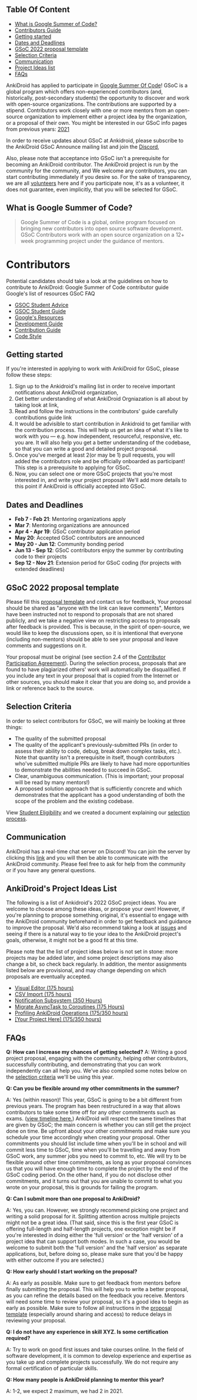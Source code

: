## Table Of Content 
* [What is Google Summer of Code?](#what_is_gsoc)  
* [Contributors Guide](#contributors) 
* [Getting started](#getting_started) 
* [Dates and Deadlines](#timeline) 
* [GSoC 2022 proposal template](#template) 
* [Selection Criteria](#selection_criteria) 
* [Communication](#communication) 
* [Project Ideas list](#project_list) 
* [FAQs](#faqs) 


AnkiDroid has applied to participate in [Google Summer Of Code](https://summerofcode.withgoogle.com/)! GSoC is a global program which offers non-experienced contributors (and, historically, post-secondary students) the opportunity to discover and work with open-source organizations. The contributions are supported by a stipend. Contributors work closely with one or more mentors from an open-source organization to implement either a project idea by the organization, or a proposal of their own. You might be interested in our GSoC info pages from previous years: [2021](https://github.com/ankidroid/Anki-Android/wiki/Google-Summer-of-Code-2021)

In order to receive updates about GSoC at Ankidroid, please subscribe to the AnkiDroid GSoC Announce mailing list and join the [Discord](https://discord.com/invite/qjzcRTx),

Also, please note that acceptance into GSoC isn't a prerequisite for becoming an AnkiDroid contributor. The AnkiDroid project is run by the community for the community, and We welcome any contributors, you can start contributing immediately if you desire so. For the sake of transparency, we are all [volunteers](https://github.com/ankidroid/Anki-Android/wiki/OpenCollective-Payment-Process) here and if you participate now, it's as a volunteer, it does not guarantee, even implicitly, that you will be selected for GSoC.

<a name="what_is_gsoc"/>

## What is Google Summer of Code?
> Google Summer of Code is a global, online program focused on bringing new contributors into open source software development. GSoC Contributors work with an open source organization on a 12+ week programming project under the guidance of mentors.

<a name="contributors"/>

# Contributors
Potential candidates should take a look at the guidelines on how to contribute to AnkiDroid:
Google Summer of Code contributor guide
Google's list of resources
GSoC FAQ


* [GSOC Student Advice](https://developers.google.com/open-source/gsoc/faq#what_are_the_eligibility_requirements_for_participation)
* [GSOC Student Guide](https://google.github.io/gsocguides/student/)
* [Google's Resources](https://developers.google.com/open-source/gsoc/resources/)
* [Development Guide](https://github.com/ankidroid/Anki-Android/wiki/Development-Guide)
* [Contribution Guide](https://github.com/ankidroid/Anki-Android/wiki/Contributing)
* [Code Style](https://github.com/ankidroid/Anki-Android/wiki/Code-style)


<a name="getting_started"/>

## Getting started
If you're interested in applying to work with AnkiDroid for GSoC, please follow these steps:
1. Sign up to the Ankidroid's mailing list in order to receive important notifications about AnkiDroid organization,
1. Get better understanding of what AnkiDroid Orgniazation is all about by taking look at link,
1. Read and follow the instructions in the contributors' guide carefully contributions guide link
1. It would be advisible to start contribution in Ankidroid to get familiar with the contribution process. This will help us get an idea of what it's like to work with you — e.g. how independent, resourceful, responsive, etc. you are. It will also help you get a better understanding of the codebase, so that you can write a good and detailed project proposal.
1. Once you've merged at least 2(or may be 1) pull requests, you will added the contributors role and be officially onboarded as participant! This step is a prerequisite to applying for GSoC.
1. Now, you can select one or more GSoC projects that you're most interested in, and write your project proposal! We'll add more details to this point if AnkiDroid is officially accepted into GSoC.

<a name="timeline"/>

## Dates and Deadlines
* **Feb 7 - Feb 21**: Mentoring organizations apply
* **Mar 7**: Mentoring organizations are announced
* **Apr 4 - Apr 19**: GSoC contributor application period
* **May 20**: Accepted GSoC contributors are announced
* **May 20 - Jun 12**: Community bonding period
* **Jun 13 - Sep 12**: GSoC contributors enjoy the summer by contributing code to their projects
* **Sep 12 - Nov 21**: Extension period for GSoC coding (for projects with extended deadlines)

<a name="template"/>

## GSoC 2022 proposal template
Please fill this [proposal template](https://docs.google.com/document/d/1wfbNhWL-SoDVIzTeJ-QhuCd5yBy4hF-3P6wENOU8a_w) and contact us for feedback, 
Your proposal should be shared as "anyone with the link can leave comments", Mentors have been instructed not to respond to proposals that are not shared publicly, and we take a negative view on restricting access to proposals after feedback is provided. This is because, in the spirit of open-source, we would like to keep the discussions open, so it is intentional that everyone (including non-mentors) should be able to see your proposal and leave comments and suggestions on it.

Your proposal must be original (see section 2.4 of the [Contributor Participation Agreement](https://summerofcode.withgoogle.com/terms/contributor)). During the selection process, proposals that are found to have plagiarized others' work will automatically be disqualified. If you include any text in your proposal that is copied from the Internet or other sources, you should make it clear that you are doing so, and provide a link or reference back to the source.

<a name="selection_criteria"/>

## Selection Criteria

In order to select contributors for GSoC, we will mainly be looking at three things:
* The quality of the submitted proposal
* The quality of the applicant's previously-submitted PRs (in order to assess their ability to code, debug, break down complex tasks, etc.). Note that quantity isn't a prerequisite in itself, though contributors who've submitted multiple PRs are likely to have had more opportunities to demonstrate the abilities needed to succeed in GSoC.
* Clear, unambiguous communication. (This is important; your proposal will be read by many mentors!)
* A proposed solution approach that is sufficiently concrete and which demonstrates that the applicant has a good understanding of both the scope of the problem and the existing codebase.

View [Student Eligibility](https://developers.google.com/open-source/gsoc/faq#what_are_the_eligibility_requirements_for_participation) and we created a document explaining our [selection process](https://docs.google.com/document/d/15JH_3YtfTatdA4V3tZ_lwBibRRyTSFbpeCjpzhX3-y0/edit). 

<a name="communication"/>

## Communication

AnkiDroid has a real-time chat server on Discord! You can join the server by clicking this [link](https://discord.com/invite/qjzcRTx) and you will then be able to communicate with the AnkiDroid community. Please feel free to ask for help from the community or if you have any general questions.

<a name="project_list"/>

## AnkiDroid's Project Ideas List
The following is a list of Ankidroid's 2022 GSoC project ideas. You are welcome to choose among these ideas, or propose your own! However, if you're planning to propose something original, it's essential to engage with the AnkiDroid community beforehand in order to get feedback and guidance to improve the proposal. We'd also recommend taking a look at [issues](https://github.com/ankidroid/Anki-Android/issues) and seeing if there is a natural way to tie your idea to the AnkiDroid project's goals, otherwise, it might not be a good fit at this time.

Please note that the list of project ideas below is not set in stone: more projects may be added later, and some project descriptions may also change a bit, so check back regularly. In addition, the mentor assignments listed below are provisional, and may change depending on which proposals are eventually accepted.

* [Visual Editor (175 hours)](https://docs.google.com/document/d/1_zFnFcFqjlUUnmSYrlVG6Qz7ZKt5cImfJ6ublH3oC1M/edit#heading=h.ekho6obdc4gt)
* [CSV Import (175 hours)](https://docs.google.com/document/d/1_zFnFcFqjlUUnmSYrlVG6Qz7ZKt5cImfJ6ublH3oC1M/edit#heading=h.5x0k15t9psv4)
* [Notification Subsystem (350 Hours)](https://docs.google.com/document/d/1_zFnFcFqjlUUnmSYrlVG6Qz7ZKt5cImfJ6ublH3oC1M/edit#heading=h.rru9b6mnjsho)
* [Migrate AsyncTask to Coroutines (175 Hours)](https://docs.google.com/document/d/1_zFnFcFqjlUUnmSYrlVG6Qz7ZKt5cImfJ6ublH3oC1M/edit#heading=h.lv4kv5wjyz13)
* [Profiling AnkiDroid Operations (175/350 hours)](https://docs.google.com/document/d/1_zFnFcFqjlUUnmSYrlVG6Qz7ZKt5cImfJ6ublH3oC1M/edit#heading=h.uodq9mkp8zem)
* [[Your Project Here] (175/350 hours)](https://docs.google.com/document/d/1_zFnFcFqjlUUnmSYrlVG6Qz7ZKt5cImfJ6ublH3oC1M/edit#heading=h.tg4bb877bpa3)


<a name="faqs"/>

## FAQs
**Q: How can I increase my chances of getting selected?**
A: Writing a good project proposal, engaging with the community, helping other contributors, successfully contributing, and demonstrating that you can work independently can all help you. We've also compiled some notes below on the [selection criteria](#selection_criteria) we'll be using this year.

**Q: Can you be flexible around my other commitments in the summer?**

A: Yes (within reason)! This year, GSoC is going to be a bit different from previous years. The program has been restructured in a way that allows contributors to take some time off for any other commitments such as exams. ([view timeline here.](https://developers.google.com/open-source/gsoc/timeline)) AnkiDroid will respect the same timelines that are given by GSoC; the main concern is whether you can still get the project done on time. Be upfront about your other commitments and make sure you schedule your time accordingly when creating your proposal. Other commitments you should list include time when you'll be in school and will commit less time to GSoC, time when you'll be travelling and away from GSoC work, any summer jobs you need to commit to, etc. We will try to be flexible around other time commitments, as long as your proposal convinces us that you will have enough time to complete the project by the end of the GSoC coding period. On the other hand, if you do not disclose other commitments, and it turns out that you are unable to commit to what you wrote on your proposal, this is grounds for failing the program.

**Q: Can I submit more than one proposal to AnkiDroid?**

A: Yes, you can. However, we strongly recommend picking one project and writing a solid proposal for it. Splitting attention across multiple projects might not be a great idea. (That said, since this is the first year GSoC is offering full-length and half-length projects, one exception might be if you're interested in doing either the 'full version' or the 'half version' of a project idea that can support both modes. In such a case, you would be welcome to submit both the 'full version' and the 'half version' as separate applications, but, before doing so, please make sure that you'd be happy with either outcome if you are selected.)

**Q: How early should I start working on the proposal?**

A: As early as possible. Make sure to get feedback from mentors before finally submitting the proposal. This will help you to write a better proposal, as you can refine the details based on the feedback you receive. Mentors will need some time to review your proposal, so it's a good idea to begin as early as possible. Make sure to follow all instructions in the [proposal template](https://docs.google.com/document/d/1wfbNhWL-SoDVIzTeJ-QhuCd5yBy4hF-3P6wENOU8a_w/edit) (especially around sharing and access) to reduce delays in reviewing your proposal.

**Q: I do not have any experience in skill XYZ. Is some certification required?**

A: Try to work on good first issues and take courses online. In the field of software development, it is common to develop experience and expertise as you take up and complete projects successfully. We do not require any formal certification of particular skills.

**Q: How many people is AnkiDroid planning to mentor this year?**

A: 1-2, we expect 2 maximum, we had 2 in 2021.  


